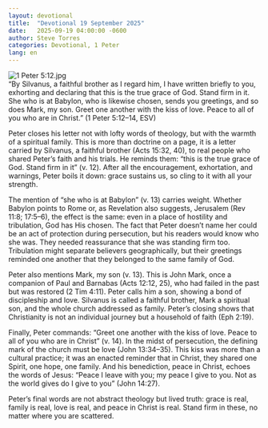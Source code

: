 ```yaml
---
layout: devotional
title:  "Devotional 19 September 2025"
date:   2025-09-19 04:00:00 -0600
author: Steve Torres
categories: Devotional, 1 Peter
lang: en
---
```

<img src="https://sitemedia.esteeb.com/file/esteebcomsitemedia/devotional_images/1+Peter/1Pe-5_12.jpg?raw=true" alt="1 Peter 5:12.jpg" style="max-width: 100%; height: auto;">

<div class="scripture">
  “By Silvanus, a faithful brother as I regard him, I have written briefly to you, exhorting and declaring that this is the true grace of God. Stand firm in it. She who is at Babylon, who is likewise chosen, sends you greetings, and so does Mark, my son. Greet one another with the kiss of love. Peace to all of you who are in Christ.” (1 Peter 5:12–14, ESV)
</div>

Peter closes his letter not with lofty words of theology, but with the warmth of a spiritual family. This is more than doctrine on a page, it is a letter carried by Silvanus, a faithful brother (Acts 15:32, 40), to real people who shared Peter’s faith and his trials. He reminds them: “this is the true grace of God. Stand firm in it” (v. 12). After all the encouragement, exhortation, and warnings, Peter boils it down: grace sustains us, so cling to it with all your strength.

The mention of “she who is at Babylon” (v. 13) carries weight. Whether Babylon points to Rome or, as Revelation also suggests, Jerusalem (Rev 11:8; 17:5–6), the effect is the same: even in a place of hostility and tribulation, God has His chosen. The fact that Peter doesn’t name her could be an act of protection during persecution, but his readers would know who she was. They needed reassurance that she was standing firm too. Tribulation might separate believers geographically, but their greetings reminded one another that they belonged to the same family of God.

Peter also mentions Mark, my son (v. 13). This is John Mark, once a companion of Paul and Barnabas (Acts 12:12, 25), who had failed in the past but was restored (2 Tim 4:11). Peter calls him a son, showing a bond of discipleship and love. Silvanus is called a faithful brother, Mark a spiritual son, and the whole church addressed as family. Peter’s closing shows that Christianity is not an individual journey but a household of faith (Eph 2:19).

Finally, Peter commands: “Greet one another with the kiss of love. Peace to all of you who are in Christ” (v. 14). In the midst of persecution, the defining mark of the church must be love (John 13:34–35). This kiss was more than a cultural practice; it was an enacted reminder that in Christ, they shared one Spirit, one hope, one family. And his benediction, peace in Christ, echoes the words of Jesus: “Peace I leave with you; my peace I give to you. Not as the world gives do I give to you” (John 14:27).

Peter’s final words are not abstract theology but lived truth: grace is real, family is real, love is real, and peace in Christ is real. Stand firm in these, no matter where you are scattered.
